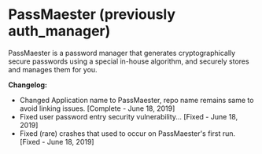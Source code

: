 # PassMaester (previously auth_manager)
PassMaester is a password manager that generates cryptographically secure passwords using a special in-house algorithm, and securely stores and manages them for you.

**Changelog:**
* Changed Application name to PassMaester, repo name remains same to avoid linking issues. [Complete - June 18, 2019]
* Fixed user password entry security vulnerability... [Fixed - June 18, 2019]
* Fixed (rare) crashes that used to occur on PassMaester's first run. [Fixed - June 18, 2019]
